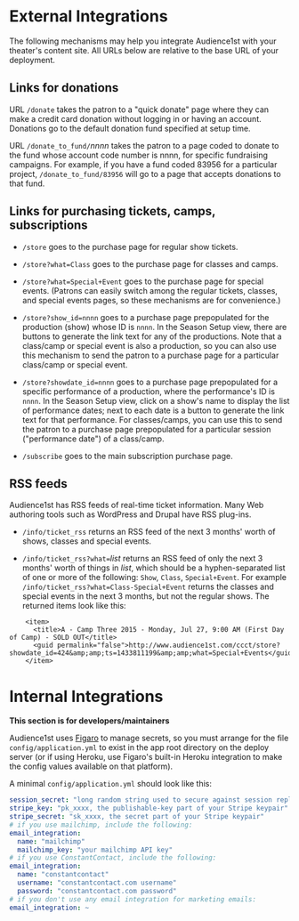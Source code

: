 # External Integrations

The following mechanisms may help you integrate Audience1st with your theater's content site.  All URLs below are relative to the base URL of your deployment.

## Links for donations

URL `/donate` takes the patron to a "quick donate" page where they can make a credit card donation without logging in or having an account. Donations go to the default donation fund specified at setup time.

URL `/donate_to_fund/`_nnnn_ takes the patron to a page coded to donate to the fund whose account code number is nnnn, for specific fundraising campaigns.  For example, if you have a fund coded 83956 for a particular project, `/donate_to_fund/83956` will go to a page that accepts donations to that fund.

## Links for purchasing tickets, camps, subscriptions

* `/store` goes to the purchase page for regular show tickets.

* `/store?what=Class` goes to the purchase page for classes and camps.

* `/store?what=Special+Event` goes to the purchase page for special events.  (Patrons can easily switch among the regular tickets, classes, and special events pages, so these mechanisms are for convenience.)

* `/store?show_id=nnnn` goes to a purchase page prepopulated for the production (show) whose ID is `nnnn`.  In the Season Setup view, there are buttons to generate the link text for any of the productions.  Note that a class/camp or special event is also a production, so you can also use this mechanism to send the patron to a purchase page for a particular class/camp or special event.

* `/store?showdate_id=nnnn` goes to a purchase page prepopulated for a specific performance of a production, where the performance's ID is `nnnn`.  In the Season Setup view, click on a show's name to display the list of performance dates; next to each date is a button to generate the link text for that performance.  For classes/camps, you can use this to send the patron to a purchase page prepopulated for a particular session ("performance date") of a class/camp.

* `/subscribe` goes to the main subscription purchase page.

## RSS feeds

Audience1st has RSS feeds of real-time ticket information.  Many Web authoring tools such as WordPress and Drupal have RSS plug-ins.

* `/info/ticket_rss` returns an RSS feed of the next 3 months' worth of shows, classes and special events.

* `/info/ticket_rss?what=`_list_ returns an RSS feed of only the next 3 months' worth of things in _list_, which should be a hyphen-separated list of one or more of the following: `Show`, `Class`, `Special+Event`.  For example `/info/ticket_rss?what=Class-Special+Event` returns the classes and special events in the next 3 months, but not the regular shows.  The returned items look like this:

```
    <item>
      <title>A - Camp Three 2015 - Monday, Jul 27, 9:00 AM (First Day of Camp) - SOLD OUT</title>
      <guid permalink="false">http://www.audience1st.com/ccct/store?showdate_id=424&amp;amp;ts=1433811199&amp;amp;what=Special+Events</guid>
    </item>
```


# Internal Integrations

**This section is for developers/maintainers**

Audience1st uses [Figaro](https://github.com/laserlemon/figaro) to manage secrets, so you must arrange for the file `config/application.yml` to exist in the app root directory on the deploy server (or if using Heroku, use Figaro's built-in Heroku integration to make the config values available on that platform).

A minimal `config/application.yml` should look like this:

```yaml
session_secret: "long random string used to secure against session replay and CSRF attacks"
stripe_key: "pk_xxxx, the publishable-key part of your Stripe keypair"
stripe_secret: "sk_xxxx, the secret part of your Stripe keypair"
# if you use mailchimp, include the following:
email_integration:
  name: "mailchimp"
  mailchimp_key: "your mailchimp API key"
# if you use ConstantContact, include the following:
email_integration:
  name: "constantcontact"
  username: "constantcontact.com username"
  password: "constantcontact.com password"
# if you don't use any email integration for marketing emails:
email_integration: ~


